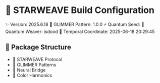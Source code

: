 # 🌌 STARWEAVE Build Configuration
✨ Version: 2025.6.18
🎨 GLIMMER Pattern: 1.0.0
⚡ Quantum Seed: 
👤 Quantum Weaver: isdood
📅 Temporal Coordinate: 2025-06-18 20:29:45

## 🎯 Package Structure
- 🌌 STARWEAVE Protocol
- 🎨 GLIMMER Patterns
- 🧠 Neural Bridge
- 🌈 Color Harmonics
